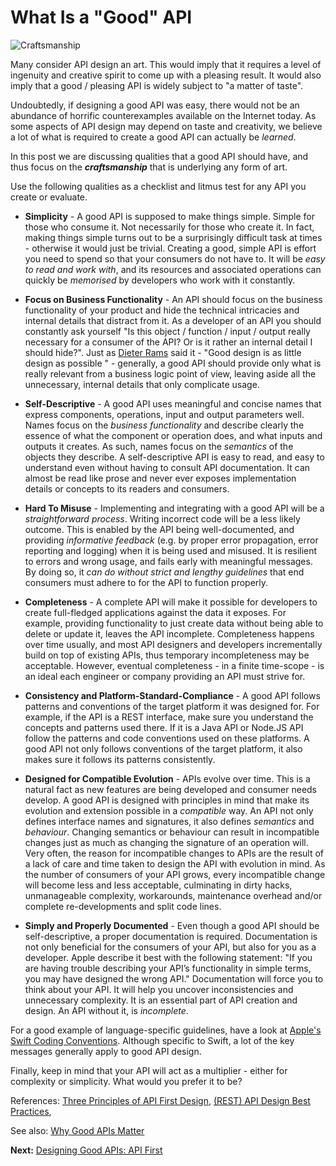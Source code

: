# What Is a "Good" API

![Craftsmanship](./assets/craftsmanship.jpg)

Many consider API design an art. 
This would imply that it requires a level of ingenuity and creative spirit to come up with a pleasing result.  It would also imply that a good / pleasing API is widely subject to "a matter of taste". 

Undoubtedly, if designing a good API was easy, there would not be an abundance of horrific counterexamples available on the Internet today. 
As some aspects of API design may depend on taste and creativity, we believe a lot of what is required to create a good API can actually be _learned_. 

In this post we are discussing qualities that a good API should have, and thus focus on the ***craftsmanship*** that is underlying any form of art.

Use the following qualities as a checklist and litmus test for any API you create or evaluate. 

* **Simplicity** - A good API is supposed to make things simple. Simple for those who consume it. Not necessarily for those who create it. In fact, making things simple turns out to be a surprisingly difficult task at times - otherwise it would just be trivial. Creating a good, simple API is effort you need to spend so that your consumers do not have to. It will be _easy to read and work with_, and its resources and associated operations can quickly be _memorised_ by developers who work with it constantly.

* **Focus on Business Functionality** - An API should focus on the business functionality of your product and hide the technical intricacies and internal details that distract from it. As a developer of an API you should constantly ask yourself "Is this object / function / input / output really necessary for a consumer of the API? Or is it rather an internal detail I should hide?". Just as [Dieter Rams](https://en.wikipedia.org/wiki/Dieter_Rams) said it - "Good design is as little design as possible " - generally, a good API should provide only what is really relevant from a business logic point of view, leaving aside all the unnecessary, internal details that only complicate usage.

* **Self-Descriptive** - A good API uses meaningful and concise names that express components, operations, input and output parameters well. Names focus on the _business functionality_ and describe clearly the essence of what the component or operation does, and what inputs and outputs it creates. As such, names focus on the _semantics_ of the objects they describe. A self-descriptive API is easy to read, and easy to understand even without having to consult API documentation. It can almost be read like prose and never ever exposes implementation details or concepts to its readers and consumers.

* **Hard To Misuse** - Implementing and integrating with a good API will be a _straightforward process_. Writing incorrect code will be a less likely outcome.  This is enabled by the API being well-documented, and providing _informative feedback_ (e.g. by proper error propagation, error reporting and logging) when it is being used and misused. It is resilient to errors and wrong usage, and fails early with meaningful messages. By doing so, it _can do without strict and lengthy guidelines_ that end consumers must adhere to for the API to function properly.

* **Completeness** - A complete API will make it possible for developers to create full-fledged applications against the data it exposes.  For example, providing functionality to just create data without being able to delete or update it, leaves the API incomplete.  Completeness happens over time usually, and most API designers and developers incrementally build on top of existing APIs, thus temporary incompleteness may be acceptable. However, eventual completeness - in a finite time-scope - is an ideal each engineer or company providing an API must strive for.

* **Consistency and Platform-Standard-Compliance** - A good API follows patterns and conventions of the target platform it was designed for.  For example, if the API is a REST interface, make sure you understand the concepts and patterns used there. If it is a Java API or Node.JS API follow the patterns and code conventions used on these platforms. A good API not only follows conventions of the target platform, it also makes sure it follows its patterns consistently. 

* **Designed for Compatible Evolution** - APIs evolve over time. This is a natural fact as new features are being developed and consumer needs develop. A good API is designed with principles in mind that make its evolution and extension possible in a _compatible_ way. An API not only defines interface names and signatures, it also defines _semantics_ and _behaviour_. Changing semantics or behaviour can result in incompatible changes just as much as changing the signature of an operation will. Very often, the reason for incompatible changes to APIs are the result of a lack of care and time taken to design the API with evolution in mind. As the number of consumers of your API grows, every incompatible change will become less and less acceptable, culminating in dirty hacks, unmanageable complexity, workarounds, maintenance overhead and/or complete re-developments and split code lines.

* **Simply and Properly Documented** - Even though a good API should be self-descriptive, a proper documentation is required. Documentation is not only beneficial for the consumers of your API, but also for you as a developer. Apple describe it best with the following statement: "If you are having trouble describing your API’s functionality in simple terms, you may have designed the wrong API." Documentation will force you to think about your API. It will help you uncover inconsistencies and unnecessary complexity. It is an essential part of API creation and design. An API without it, is _incomplete_.

For a good example of language-specific guidelines, have a look at [Apple's Swift Coding Conventions](https://swift.org/documentation/api-design-guidelines/). Although specific to Swift, a lot of the key messages generally apply to good API design.

Finally, keep in mind that your API will act as a multiplier - either for complexity or simplicity. What would you prefer it to be?

References: [Three Principles of API First Design](https://medium.com/adobetech/three-principles-of-api-first-design-fa6666d9f694), [(REST) API Design Best Practices](https://swagger.io/blog/api-design/api-design-best-practices/), 

See also: [Why Good APIs Matter](./why-good-apis-matter.md)

**Next:** [Designing Good APIs: API First](./designing-good-apis--api-first.md)

